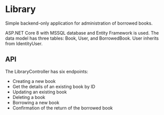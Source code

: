 # Library

 Simple backend-only application for administration of borrowed books. 

ASP.NET Core 8 with MSSQL database and Entity Framework is used. The data model has three tables: Book, User, and BorrowedBook. User inherits from IdentityUser.

## API

The LibraryController has six endpoints:

* Creating a new book
* Get the details of an existing book by ID
* Updating an existing book
* Deleting a book
* Borrowing a new book
* Confirmation of the return of the borrowed book
